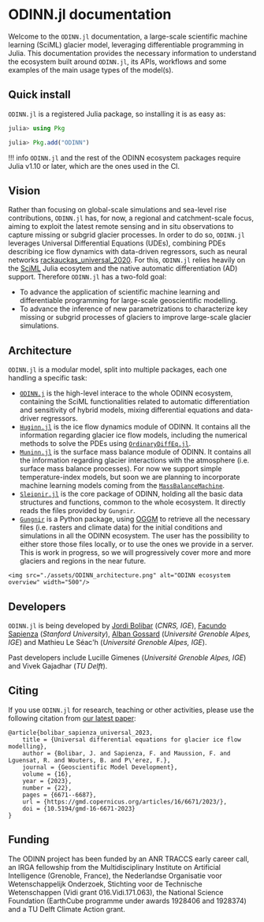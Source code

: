 # ODINN.jl documentation

Welcome to the `ODINN.jl` documentation, a large-scale scientific machine learning (SciML) glacier model, leveraging differentiable programming in Julia. This documentation provides the necessary information to understand the ecosystem built around `ODINN.jl`, its APIs, workflows and some examples of the main usage types of the model(s).

## Quick install

`ODINN.jl` is a registered Julia package, so installing it is as easy as:

```julia
julia> using Pkg

julia> Pkg.add("ODINN")
```

!!! info
    `ODINN.jl` and the rest of the ODINN ecosystem packages require Julia v1.10 or later, which are the ones used in the CI. 

## Vision

Rather than focusing on global-scale simulations and sea-level rise contributions, `ODINN.jl` has, for now, a regional and catchment-scale focus, aiming to exploit the latest remote sensing and in situ observations to capture missing or subgrid glacier processes. In order to do so, `ODINN.jl` leverages Universal Differential Equations (UDEs), combining PDEs describing ice flow dynamics with data-driven regressors, such as neural networks [rackauckas_universal_2020](@cite). For this, `ODINN.jl` relies heavily on the [SciML](https://sciml.ai/) Julia ecosytem and the native automatic differentiation (AD) support. Therefore `ODINN.jl` has a two-fold goal:

- To advance the application of scientific machine learning and differentiable programming for large-scale geoscientific modelling.
- To advance the inference of new parametrizations to characterize key missing or subgrid processes of glaciers to improve large-scale glacier simulations. 

## Architecture

`ODINN.jl` is a modular model, split into multiple packages, each one handling a specific task:
- [`ODINN.j`](https://github.com/ODINN-SciML/ODINN.jl) is the high-level interace to the whole ODINN ecosystem, containing the SciML functionalities related to automatic differentiation and sensitivity of hybrid models, mixing differential equations and data-driver regressors. 
- [`Huginn.jl`](https://github.com/ODINN-SciML/Huginn.jl) is the ice flow dynamics module of ODINN. It contains all the information regarding glacier ice flow models, including the numerical methods to solve the PDEs using [`OrdinaryDiffEq.jl`](https://github.com/SciML/OrdinaryDiffEq.jl). 
- [`Muninn.jl`](https://github.com/ODINN-SciML/Muninn.jl) is the surface mass balance module of ODINN. It  contains all the information regarding glacier interactions with the atmosphere (i.e. surface mass balance processes). For now we support simple temperature-index models, but soon we are planning to incorporate machine learning models coming from the [`MassBalanceMachine`](https://github.com/ODINN-SciML/MassBalanceMachine).
- [`Sleipnir.jl`](https://github.com/ODINN-SciML/Sleipnir.jl) is the core package of ODINN, holding all the basic data structures and functions, common to the whole ecosystem. It directly reads the files provided by `Gungnir`. 
- [`Gungnir`](https://github.com/ODINN-SciML/Gungnir) is a Python package, using [OGGM](https://github.com/OGGM/oggm) to retrieve all the necessary files (i.e. rasters and climate data) for the initial conditions and simulations in all the ODINN ecosystem. The user has the possibility to either store those files locally, or to use the ones we provide in a server. This is work in progress, so we will progressively cover more and more glaciers and regions in the near future.

```@raw html
<img src="./assets/ODINN_architecture.png" alt="ODINN ecosystem overview" width="500"/>
```

## Developers

`ODINN.jl` is being developed by [Jordi Bolibar](https://jordibolibar.org/) (*CNRS, IGE*), [Facundo Sapienza](https://facusapienza.org/) (*Stanford University*), [Alban Gossard](https://albangossard.github.io/) (*Université Grenoble Alpes, IGE*) and Mathieu Le Séac'h (*Université Grenoble Alpes, IGE*).

Past developers include Lucille Gimenes (*Université Grenoble Alpes, IGE*) and Vivek Gajadhar (*TU Delft*).

## Citing

If you use `ODINN.jl` for research, teaching or other activities, please use the following citation from [our latest paper](https://gmd.copernicus.org/articles/16/6671/2023/gmd-16-6671-2023.html):
```
@article{bolibar_sapienza_universal_2023,
	title = {Universal differential equations for glacier ice flow modelling},
	author = {Bolibar, J. and Sapienza, F. and Maussion, F. and Lguensat, R. and Wouters, B. and P\'erez, F.},
	journal = {Geoscientific Model Development},
	volume = {16},
	year = {2023},
	number = {22},
	pages = {6671--6687},
	url = {https://gmd.copernicus.org/articles/16/6671/2023/},
	doi = {10.5194/gmd-16-6671-2023}
}
```

## Funding

The ODINN project has been funded by an ANR TRACCS early career call, an IRGA fellowship from the Multidisciplinary Institute on Artificial Intelligence (Grenoble, France), the Nederlandse Organisatie voor Wetenschappelijk Onderzoek, Stichting voor de Technische Wetenschappen (Vidi grant 016.Vidi.171.063), the National Science Foundation (EarthCube programme under
awards 1928406 and 1928374) and a TU Delft Climate Action grant. 


